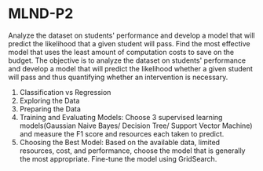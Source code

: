 # MLND-P2
Analyze the dataset on students' performance and develop a model that will predict the likelihood that a given student will pass.
Find the most effective model that uses the least amount of computation costs to save on the budget. The objective is to analyze the dataset on students' performance and develop a model that will predict the likelihood whether a given student will pass and thus quantifying whether an intervention is necessary.

1. Classification vs Regression
2. Exploring the Data
3. Preparing the Data
4. Training and Evaluating Models: Choose 3 supervised learning models(Gaussian Naive Bayes/ Decision Tree/ Support Vector Machine) and measure the F1 score and resources each taken to predict.
5. Choosing the Best Model: Based on the available data, limited resources, cost, and performance, choose the model that is generally the most appropriate. Fine-tune the model using GridSearch.

